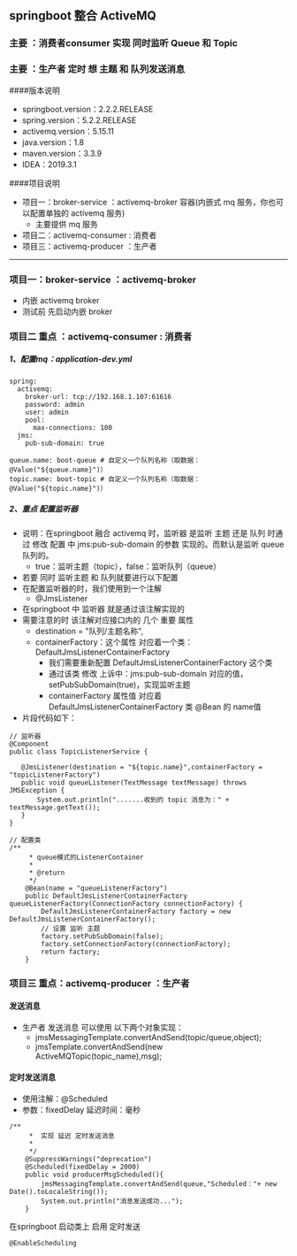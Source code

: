 ## springboot 整合 ActiveMQ

### 主要 ：消费者consumer 实现 同时监听 Queue 和 Topic
### 主要 ：生产者 定时 想 主题 和 队列发送消息

####版本说明
- springboot.version：2.2.2.RELEASE
- spring.version：5.2.2.RELEASE
- activemq.version：5.15.11
- java.version：1.8
- maven.version：3.3.9
- IDEA：2019.3.1

####项目说明
- 项目一：broker-service ：activemq-broker 容器(内嵌式 mq 服务，你也可以配置单独的 activemq 服务)
    - 主要提供 mq 服务
- 项目二：activemq-consumer : 消费者
- 项目三：activemq-producer ：生产者

---
### 项目一：broker-service ：activemq-broker
- 内嵌 activemq broker 
- 测试前 先启动内嵌 broker



### 项目二 重点 ：activemq-consumer : 消费者

##### 1、配置mq：application-dev.yml
````angular2
spring:
  activemq:
    broker-url: tcp://192.168.1.107:61616
    password: admin
    user: admin
    pool:
      max-connections: 100
  jms:
    pub-sub-domain: true

queue.name: boot-queue # 自定义一个队列名称（取数据：@Value("${queue.name}")）
topic.name: boot-topic # 自定义一个队列名称（取数据：@Value("${topic.name}")）
````

##### 2、重点 配置监听器
- 说明：在springboot 融合 activemq 时，监听器 是监听 主题 还是 队列 时通过 修改 配置 中 jms:pub-sub-domain 的参数
实现的。而默认是监听 queue 队列的。
    -   true：监听主题（topic），false：监听队列（queue）
- 若要 同时 监听主题 和 队列就要进行以下配置
- 在配置监听器的时，我们使用到一个注解
    - @JmsListener
- 在springboot 中 监听器 就是通过该注解实现的
- 需要注意的时 该注解对应接口内的 几个 重要 属性
    - destination = "队列/主题名称",
    - containerFactory：这个属性 对应着一个类：DefaultJmsListenerContainerFactory
        - 我们需要重新配置 DefaultJmsListenerContainerFactory 这个类
        - 通过该类 修改 上诉中：jms:pub-sub-domain 对应的值，setPubSubDomain(true)，实现监听主题
        - containerFactory 属性值 对应着 DefaultJmsListenerContainerFactory 类 @Bean 的 name值
- 片段代码如下：
 ```angular2
// 监听器
@Component
public class TopicListenerService {

    @JmsListener(destination = "${topic.name}",containerFactory = "topicListenerFactory")
    public void queueListener(TextMessage textMessage) throws JMSException {
        System.out.println(".......收到的 topic 消息为：" + textMessage.getText());
    }
}
```

```angular2
// 配置类
/**
     * queue模式的ListenerContainer
     *
     * @return
     */
    @Bean(name = "queueListenerFactory")
    public DefaultJmsListenerContainerFactory queueListenerFactory(ConnectionFactory connectionFactory) {
        DefaultJmsListenerContainerFactory factory = new DefaultJmsListenerContainerFactory();
        // 设置 监听 主题
        factory.setPubSubDomain(false);
        factory.setConnectionFactory(connectionFactory);
        return factory;
    }
```


### 项目三 重点：activemq-producer ：生产者

#### 发送消息
- 生产者 发送消息 可以使用 以下两个对象实现：
    - jmsMessagingTemplate.convertAndSend(topic/queue,object); 
    - jmsTemplate.convertAndSend(new ActiveMQTopic(topic_name),msg);
    
#### 定时发送消息
- 使用注解：@Scheduled
- 参数：fixedDelay 延迟时间：毫秒
````$xslt
/**
     *  实现 延迟 定时发送消息
     *
     */
    @SuppressWarnings("deprecation")
    @Scheduled(fixedDelay = 2000)
    public void producerMsgScheduled(){
        jmsMessagingTemplate.convertAndSend(queue,"Scheduled："+ new Date().toLocaleString());
        System.out.println("消息发送成功...");
    }
````

在springboot 启动类上 启用 定时发送
```$xslt
@EnableScheduling
```